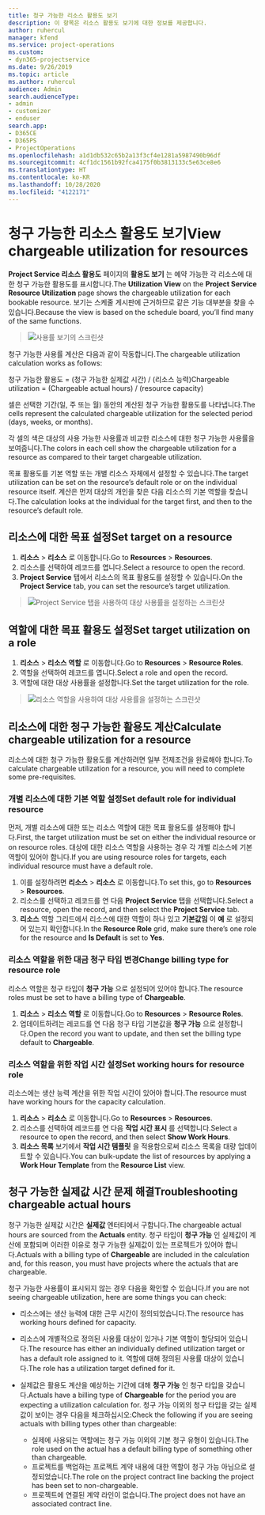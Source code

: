 ```yaml
---
title: 청구 가능한 리소스 활용도 보기
description: 이 항목은 리소스 활용도 보기에 대한 정보를 제공합니다.
author: ruhercul
manager: kfend
ms.service: project-operations
ms.custom:
- dyn365-projectservice
ms.date: 9/26/2019
ms.topic: article
ms.author: ruhercul
audience: Admin
search.audienceType:
- admin
- customizer
- enduser
search.app:
- D365CE
- D365PS
- ProjectOperations
ms.openlocfilehash: a1d1db532c65b2a13f3cf4e1281a5987490b96df
ms.sourcegitcommit: 4cf1dc1561b92fca4175f0b3813133c5e63ce8e6
ms.translationtype: HT
ms.contentlocale: ko-KR
ms.lasthandoff: 10/28/2020
ms.locfileid: "4122171"
---
```

# <a name="view-chargeable-utilization-for-resources"></a><span data-ttu-id="5d24d-103">청구 가능한 리소스 활용도 보기</span><span class="sxs-lookup"><span data-stu-id="5d24d-103">View chargeable utilization for resources</span></span>
 
<span data-ttu-id="5d24d-104">**Project Service 리소스 활용도** 페이지의 **활용도 보기** 는 예약 가능한 각 리소스에 대한 청구 가능한 활용도를 표시합니다.</span><span class="sxs-lookup"><span data-stu-id="5d24d-104">The **Utilization View** on the **Project Service Resource Utilization** page shows the chargeable utilization for each bookable resource.</span></span> <span data-ttu-id="5d24d-105">보기는 스케줄 게시판에 근거하므로 같은 기능 대부분을 찾을 수 있습니다.</span><span class="sxs-lookup"><span data-stu-id="5d24d-105">Because the view is based on the schedule board, you’ll find many of the same functions.</span></span>

> ![사용률 보기의 스크린샷](media/FAQ-utilization-1.png)
 

<span data-ttu-id="5d24d-107">청구 가능한 사용률 계산은 다음과 같이 작동합니다.</span><span class="sxs-lookup"><span data-stu-id="5d24d-107">The chargeable utilization calculation works as follows:</span></span>

   <span data-ttu-id="5d24d-108">청구 가능한 활용도 = (청구 가능한 실제값 시간) / (리소스 능력)</span><span class="sxs-lookup"><span data-stu-id="5d24d-108">Chargeable utilization = (Chargeable actual hours) / (resource capacity)</span></span>

<span data-ttu-id="5d24d-109">셀은 선택한 기간(일, 주 또는 월) 동안의 계산된 청구 가능한 활용도를 나타냅니다.</span><span class="sxs-lookup"><span data-stu-id="5d24d-109">The cells represent the calculated chargeable utilization for the selected period (days, weeks, or months).</span></span>

<span data-ttu-id="5d24d-110">각 셀의 색은 대상의 사용 가능한 사용률과 비교한 리소스에 대한 청구 가능한 사용률을 보여줍니다.</span><span class="sxs-lookup"><span data-stu-id="5d24d-110">The colors in each cell show the chargeable utilization for a resource as compared to their target chargeable utilization.</span></span> 

<span data-ttu-id="5d24d-111">목표 활용도를 기본 역할 또는 개별 리소스 자체에서 설정할 수 있습니다.</span><span class="sxs-lookup"><span data-stu-id="5d24d-111">The target utilization can be set on the resource’s default role or on the individual resource itself.</span></span> <span data-ttu-id="5d24d-112">계산은 먼저 대상의 개인을 찾은 다음 리소스의 기본 역할을 찾습니다.</span><span class="sxs-lookup"><span data-stu-id="5d24d-112">The calculation looks at the individual for the target first, and then to the resource’s default role.</span></span>

## <a name="set-target-on-a-resource"></a><span data-ttu-id="5d24d-113">리소스에 대한 목표 설정</span><span class="sxs-lookup"><span data-stu-id="5d24d-113">Set target on a resource</span></span>

1. <span data-ttu-id="5d24d-114">**리소스** \> **리소스** 로 이동합니다.</span><span class="sxs-lookup"><span data-stu-id="5d24d-114">Go to **Resources** \> **Resources**.</span></span> 
2. <span data-ttu-id="5d24d-115">리소스를 선택하여 레코드를 엽니다.</span><span class="sxs-lookup"><span data-stu-id="5d24d-115">Select a resource to open the record.</span></span> 
3. <span data-ttu-id="5d24d-116">**Project Service** 탭에서 리소스의 목표 활용도를 설정할 수 있습니다.</span><span class="sxs-lookup"><span data-stu-id="5d24d-116">On the **Project Service** tab, you can set the resource’s target utilization.</span></span>

> ![Project Service 탭을 사용하여 대상 사용률을 설정하는 스크린샷](media/FAQ-utilization-2.png)
 
## <a name="set-target-utilization-on-a-role"></a><span data-ttu-id="5d24d-118">역할에 대한 목표 활용도 설정</span><span class="sxs-lookup"><span data-stu-id="5d24d-118">Set target utilization on a role</span></span>

1. <span data-ttu-id="5d24d-119">**리소스** \> **리소스 역할** 로 이동합니다.</span><span class="sxs-lookup"><span data-stu-id="5d24d-119">Go to **Resources** \> **Resource Roles**.</span></span> 
2. <span data-ttu-id="5d24d-120">역할을 선택하여 레코드를 엽니다.</span><span class="sxs-lookup"><span data-stu-id="5d24d-120">Select a role and open the record.</span></span> 
3. <span data-ttu-id="5d24d-121">역할에 대한 대상 사용률을 설정합니다.</span><span class="sxs-lookup"><span data-stu-id="5d24d-121">Set the target utilization for the role.</span></span>

> ![리소스 역할을 사용하여 대상 사용률을 설정하는 스크린샷](media/FAQ-utilization-3.png)
 
## <a name="calculate-chargeable-utilization-for-a-resource"></a><span data-ttu-id="5d24d-123">리소스에 대한 청구 가능한 활용도 계산</span><span class="sxs-lookup"><span data-stu-id="5d24d-123">Calculate chargeable utilization for a resource</span></span>

<span data-ttu-id="5d24d-124">리소스에 대한 청구 가능한 활용도를 계산하려면 일부 전제조건을 완료해야 합니다.</span><span class="sxs-lookup"><span data-stu-id="5d24d-124">To calculate chargeable utilization for a resource, you will need to complete some pre-requisites.</span></span> 

### <a name="set-default-role-for-individual-resource"></a><span data-ttu-id="5d24d-125">개별 리소스에 대한 기본 역할 설정</span><span class="sxs-lookup"><span data-stu-id="5d24d-125">Set default role for individual resource</span></span>

<span data-ttu-id="5d24d-126">먼저, 개별 리소스에 대한 또는 리소스 역할에 대한 목표 활용도를 설정해야 합니다.</span><span class="sxs-lookup"><span data-stu-id="5d24d-126">First, the target utilization must be set on either the individual resource or on resource roles.</span></span> <span data-ttu-id="5d24d-127">대상에 대한 리소스 역할을 사용하는 경우 각 개별 리소스에 기본 역할이 있어야 합니다.</span><span class="sxs-lookup"><span data-stu-id="5d24d-127">If you are using resource roles for targets, each individual resource must have a default role.</span></span> 

1. <span data-ttu-id="5d24d-128">이를 설정하려면 **리소스** \> **리소스** 로 이동합니다.</span><span class="sxs-lookup"><span data-stu-id="5d24d-128">To set this, go to **Resources** \> **Resources**.</span></span> 
2. <span data-ttu-id="5d24d-129">리소스를 선택하고 레코드를 연 다음 **Project Service** 탭을 선택합니다.</span><span class="sxs-lookup"><span data-stu-id="5d24d-129">Select a resource, open the record, and then select the **Project Service** tab.</span></span> 
3. <span data-ttu-id="5d24d-130">**리소스** 역할 그리드에서 리소스에 대한 역할이 하나 있고 **기본값임** 이 **예** 로 설정되어 있는지 확인합니다.</span><span class="sxs-lookup"><span data-stu-id="5d24d-130">In the **Resource Role** grid, make sure there’s one role for the resource and **Is Default** is set to **Yes**.</span></span>
 
### <a name="change-billing-type-for-resource-role"></a><span data-ttu-id="5d24d-131">리소스 역할을 위한 대금 청구 타입 변경</span><span class="sxs-lookup"><span data-stu-id="5d24d-131">Change billing type for resource role</span></span>

<span data-ttu-id="5d24d-132">리소스 역할은 청구 타입이 **청구 가능** 으로 설정되어 있어야 합니다.</span><span class="sxs-lookup"><span data-stu-id="5d24d-132">The resource roles must be set to have a billing type of **Chargeable**.</span></span> 

1. <span data-ttu-id="5d24d-133">**리소스** \> **리소스 역할** 로 이동합니다.</span><span class="sxs-lookup"><span data-stu-id="5d24d-133">Go to **Resources** \> **Resource Roles**.</span></span> 
2. <span data-ttu-id="5d24d-134">업데이트하려는 레코드를 연 다음 청구 타입 기본값을 **청구 가능** 으로 설정합니다.</span><span class="sxs-lookup"><span data-stu-id="5d24d-134">Open the record you want to update, and then set the billing type default to **Chargeable**.</span></span>

### <a name="set-working-hours-for-resource-role"></a><span data-ttu-id="5d24d-135">리소스 역할을 위한 작업 시간 설정</span><span class="sxs-lookup"><span data-stu-id="5d24d-135">Set working hours for resource role</span></span>
 
<span data-ttu-id="5d24d-136">리소스에는 생산 능력 계산을 위한 작업 시간이 있어야 합니다.</span><span class="sxs-lookup"><span data-stu-id="5d24d-136">The resource must have working hours for the capacity calculation.</span></span> 

1. <span data-ttu-id="5d24d-137">**리소스** \> **리소스** 로 이동합니다.</span><span class="sxs-lookup"><span data-stu-id="5d24d-137">Go to **Resources** \> **Resources**.</span></span> 
2. <span data-ttu-id="5d24d-138">리소스를 선택하여 레코드를 연 다음 **작업 시간 표시** 를 선택합니다.</span><span class="sxs-lookup"><span data-stu-id="5d24d-138">Select a resource to open the record, and then select **Show Work Hours**.</span></span> 
3. <span data-ttu-id="5d24d-139">**리소스 목록** 보기에서 **작업 시간 템플릿** 을 적용함으로써 리소스 목록을 대량 업데이트할 수 있습니다.</span><span class="sxs-lookup"><span data-stu-id="5d24d-139">You can bulk-update the list of resources by applying a **Work Hour Template** from the **Resource List** view.</span></span>

## <a name="troubleshooting-chargeable-actual-hours"></a><span data-ttu-id="5d24d-140">청구 가능한 실제값 시간 문제 해결</span><span class="sxs-lookup"><span data-stu-id="5d24d-140">Troubleshooting chargeable actual hours</span></span>

<span data-ttu-id="5d24d-141">청구 가능한 실제값 시간은 **실제값** 엔터티에서 구합니다.</span><span class="sxs-lookup"><span data-stu-id="5d24d-141">The chargeable actual hours are sourced from the **Actuals** entity.</span></span> <span data-ttu-id="5d24d-142">청구 타입이 **청구 가능** 인 실제값이 계산에 포함되며 이러한 이유로 청구 가능한 실제값이 있는 프로젝트가 있어야 합니다.</span><span class="sxs-lookup"><span data-stu-id="5d24d-142">Actuals with a billing type of **Chargeable** are included in the calculation and, for this reason, you must have projects where the actuals that are chargeable.</span></span>

<span data-ttu-id="5d24d-143">청구 가능한 사용률이 표시되지 않는 경우 다음을 확인할 수 있습니다.</span><span class="sxs-lookup"><span data-stu-id="5d24d-143">If you are not seeing chargeable utilization, here are some things you can check:</span></span>

- <span data-ttu-id="5d24d-144">리소스에는 생산 능력에 대한 근무 시간이 정의되었습니다.</span><span class="sxs-lookup"><span data-stu-id="5d24d-144">The resource has working hours defined for capacity.</span></span>
- <span data-ttu-id="5d24d-145">리소스에 개별적으로 정의된 사용률 대상이 있거나 기본 역할이 할당되어 있습니다.</span><span class="sxs-lookup"><span data-stu-id="5d24d-145">The resource has either an individually defined utilization target or has a default role assigned to it.</span></span> <span data-ttu-id="5d24d-146">역할에 대해 정의된 사용률 대상이 있습니다.</span><span class="sxs-lookup"><span data-stu-id="5d24d-146">The role has a utilization target defined for it.</span></span>
- <span data-ttu-id="5d24d-147">실제값은 활용도 계산을 예상하는 기간에 대해 **청구 가능** 인 청구 타입을 갖습니다.</span><span class="sxs-lookup"><span data-stu-id="5d24d-147">Actuals have a billing type of **Chargeable** for the period you are expecting a utilization calculation for.</span></span> <span data-ttu-id="5d24d-148">청구 가능 이외의 청구 타입을 갖는 실제값이 보이는 경우 다음을 체크하십시오:</span><span class="sxs-lookup"><span data-stu-id="5d24d-148">Check the following if you are seeing actuals with billing types other than chargeable:</span></span>

  - <span data-ttu-id="5d24d-149">실제에 사용되는 역할에는 청구 가능 이외의 기본 청구 유형이 있습니다.</span><span class="sxs-lookup"><span data-stu-id="5d24d-149">The role used on the actual has a default billing type of something other than chargeable.</span></span>
  - <span data-ttu-id="5d24d-150">프로젝트를 백업하는 프로젝트 계약 내용에 대한 역할이 청구 가능 아님으로 설정되었습니다.</span><span class="sxs-lookup"><span data-stu-id="5d24d-150">The role on the project contract line backing the project has been set to non-chargeable.</span></span>
  - <span data-ttu-id="5d24d-151">프로젝트에 연결된 계약 라인이 없습니다.</span><span class="sxs-lookup"><span data-stu-id="5d24d-151">The project does not have an associated contract line.</span></span>

